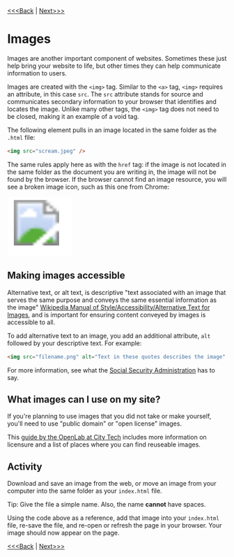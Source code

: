 [<<<Back](links.md) | [Next>>>](conventions.md)

# Images

Images are another important component of websites. Sometimes these just help bring your website to life, but other times they can help communicate information to users. 

Images are created with the `<img>` tag. Similar to the `<a>` tag, `<img>` requires an attribute, in this case `src`. The `src` attribute stands for source and communicates secondary information to your browser that identifies and locates the image. Unlike many other tags, the `<img>` tag does not need to be closed, making it an example of a void tag.

The following element pulls in an image located in the same folder as the `.html` file:

```html
<img src="scream.jpeg" />
```

The same rules apply here as with the `href` tag: if the image is not located in the same folder as the document you are writing in, the image will not be found by the browser. If the browser cannot find an image resource, you will see a broken image icon, such as this one from Chrome:

![Chrome broken image icon](../images/broken.png)

## Making images accessible

Alternative text, or alt text, is descriptive "text associated with an image that serves the same purpose and conveys the same essential information as the image" [Wikipedia Manual of Style/Accessibility/Alternative Text for Images](https://en.wikipedia.org/wiki/Wikipedia:Manual_of_Style/Accessibility/Alternative_text_for_images), and is important for ensuring content conveyed by images is accessible to all.  

To add alternative text to an image, you add an additional attribute, `alt` followed by your descriptive text. For example:

```html
<img src="filename.png" alt="Text in these quotes describes the image" />
```

For more information, see what the [Social Security Administration](https://www.ssa.gov/accessibility/files/SSA_Alternative_Text_Guide.pdf) has to say. 

## What images can I use on my site?

If you're planning to use images that you did not take or make yourself, you'll need to use "public domain" or "open license" images. 

This [guide by the OpenLab at City Tech](https://openlab.citytech.cuny.edu/blog/help/following-copyright-guidelines-for-images/) includes more information on licensure and a list of places where you can find reuseable images. 

## Activity

Download and save an image from the web, or move an image from your computer into the same folder as your `index.html` file.

Tip: Give the file a simple name. Also, the name **cannot** have spaces.

Using the code above as a reference, add that image into your `index.html` file, re-save the file, and re-open or refresh the page in your browser. Your image should now appear on the page.

[<<<Back](links.md) | [Next>>>](conventions.md)
